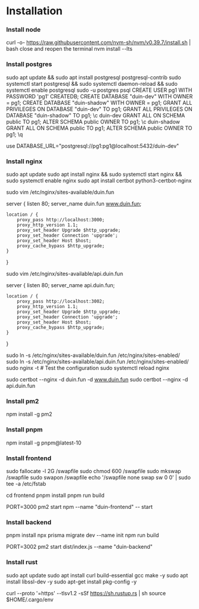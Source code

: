 # Installation

### Install node 

curl -o- https://raw.githubusercontent.com/nvm-sh/nvm/v0.39.7/install.sh | bash
close and reopen the terminal
nvm install --lts

### Install postgres

sudo apt update && sudo apt install postgresql postgresql-contrib
sudo systemctl start postgresql && sudo systemctl daemon-reload && sudo systemctl enable postgresql
sudo -u postgres psql
CREATE USER pg1 WITH PASSWORD 'pg1' CREATEDB;
CREATE DATABASE "duin-dev" WITH OWNER = pg1;
CREATE DATABASE "duin-shadow" WITH OWNER = pg1;
GRANT ALL PRIVILEGES ON DATABASE "duin-dev" TO pg1;
GRANT ALL PRIVILEGES ON DATABASE "duin-shadow" TO pg1;
\c duin-dev
GRANT ALL ON SCHEMA public TO pg1;
ALTER SCHEMA public OWNER TO pg1;
\c duin-shadow
GRANT ALL ON SCHEMA public TO pg1;
ALTER SCHEMA public OWNER TO pg1;
\q

use DATABASE_URL="postgresql://pg1:pg1@localhost:5432/duin-dev"

### Install nginx

sudo apt update
sudo apt install nginx && sudo systemctl start nginx && sudo systemctl enable nginx
sudo apt install certbot python3-certbot-nginx

sudo vim /etc/nginx/sites-available/duin.fun

server {
    listen 80;
    server_name duin.fun www.duin.fun;

    location / {
        proxy_pass http://localhost:3000;
        proxy_http_version 1.1;
        proxy_set_header Upgrade $http_upgrade;
        proxy_set_header Connection 'upgrade';
        proxy_set_header Host $host;
        proxy_cache_bypass $http_upgrade;
    }
}

sudo vim /etc/nginx/sites-available/api.duin.fun

server {
    listen 80;
    server_name api.duin.fun;

    location / {
        proxy_pass http://localhost:3002;
        proxy_http_version 1.1;
        proxy_set_header Upgrade $http_upgrade;
        proxy_set_header Connection 'upgrade';
        proxy_set_header Host $host;
        proxy_cache_bypass $http_upgrade;
    }
}

sudo ln -s /etc/nginx/sites-available/duin.fun /etc/nginx/sites-enabled/
sudo ln -s /etc/nginx/sites-available/api.duin.fun /etc/nginx/sites-enabled/
sudo nginx -t  # Test the configuration
sudo systemctl reload nginx

sudo certbot --nginx -d duin.fun -d www.duin.fun
sudo certbot --nginx -d api.duin.fun

### Install pm2

npm install -g pm2

### Install pnpm

npm install -g pnpm@latest-10

### Install frontend

sudo fallocate -l 2G /swapfile
sudo chmod 600 /swapfile
sudo mkswap /swapfile
sudo swapon /swapfile
echo '/swapfile none swap sw 0 0' | sudo tee -a /etc/fstab

cd frontend
pnpm install
pnpm run build

PORT=3000 pm2 start npm --name "duin-frontend" -- start

### Install backend

pnpm install
npx prisma migrate dev --name init
npm run build

PORT=3002 pm2 start dist/index.js --name "duin-backend"

### Install rust

sudo apt update
sudo apt install curl build-essential gcc make -y
sudo apt install libssl-dev -y
sudo apt-get install pkg-config -y


curl --proto '=https' --tlsv1.2 -sSf https://sh.rustup.rs | sh
source $HOME/.cargo/env